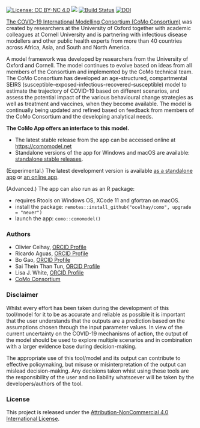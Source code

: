 <!-- badges: start -->
[![License: CC BY-NC 4.0](https://img.shields.io/badge/License-CC%20BY--NC%204.0-lightgrey.svg)](https://creativecommons.org/licenses/by-nc/4.0/)
[![](https://img.shields.io/badge/devel%20version-19.2.0.svg)](https://github.com/ocelhay/como)
[![Build Status](https://travis-ci.org/ocelhay/como.svg?branch=master)](https://travis-ci.org/ocelhay/como)
[![DOI](https://zenodo.org/badge/251726959.svg)](https://zenodo.org/badge/latestdoi/251726959)
<!-- badges: end -->


[The COVID-19 International Modelling Consortium (CoMo Consortium)](https://como.bmj.com) was created by researchers at the University of Oxford together with academic colleagues at Cornell University and is partnering with infectious disease modellers and other public health experts from more than 40 countries across Africa, Asia, and South and North America.

A model framework was developed by researchers from the University of Oxford and Cornell. The model continues to evolve based on ideas from all members of the Consortium and implemented by the CoMo technical team. The CoMo Consortium has developed an age-structured, compartmental SEIRS (susceptible-exposed-infectious-recovered-susceptible) model to estimate the trajectory of COVID-19 based on different scenarios, and assess the potential impact of the various behavioural change strategies as well as treatment and vaccines, when they become available. 
The model is continually being updated and refined based on feedback from members of the CoMo Consortium and the developing analytical needs. 

**The CoMo App offers an interface to this model.**

- The latest stable release from the app can be accessed online at https://comomodel.net
- Standalone versions of the app for Windows and macOS are available: [standalone stable releases](https://github.com/ocelhay/como/releases/latest).

(Experimental.) The latest development version is available [as a standalone app](https://github.com/ocelhay/como/releases) or [an online app](https://livedataoxford.shinyapps.io/comoappdev/).

(Advanced.) The app can also run as an R package:

- requires Rtools on Windows OS, XCode 11 and gfortran on macOS.
- install the package: `remotes::install_github("ocelhay/como", upgrade = "never")`
- launch the app: `como::comomodel()`



### Authors

- Olivier Celhay, [ORCID Profile](https://orcid.org/0000-0002-2971-9110)
- Ricardo Aguas, [ORCID Profile](https://orcid.org/0000-0002-6507-6597)
- Bo Gao, [ORCID Profile](https://orcid.org/0000-0002-7405-7507)
- Sai Thein Than Tun, [ORCID Profile](https://orcid.org/0000-0001-9733-8304)
- Lisa J. White, [ORCID Profile](https://orcid.org/0000-0002-6523-185X)
- [CoMo Consortium](https://como.bmj.com)

### Disclaimer

Whilst every effort has been taken during the development of this tool/model for it to be as accurate and reliable as possible it is important that the user understands that the outputs are a prediction based on the assumptions chosen through the input parameter values. In view of the current uncertainty on the COVID-19 mechanisms of action, the output of the model should be used to explore multiple scenarios and in combination with a larger evidence base during decision-making.

The appropriate use of this tool/model and its output can contribute to effective policymaking, but misuse or misinterpretation of the output can mislead decision-making. Any decisions taken whist using these tools are the responsibility of the user and no liability whatsoever will be taken by the developers/authors of the tool.

### License

This project is released under the [Attribution-NonCommercial 4.0 International License](https://github.com/ocelhay/como/blob/master/LICENSE.txt).





